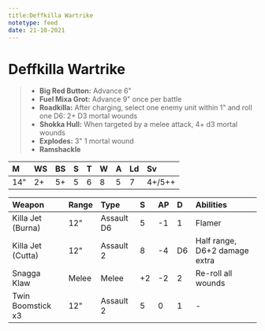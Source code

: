 ```yaml
---
title:Deffkilla Wartrike
notetype: feed
date: 21-10-2021
---
```


# Deffkilla Wartrike

> - **Big Red Button:** Advance 6"
> - **Fuel Mixa Grot:** Advance 9" once per battle
> - **Roadkilla:** After charging, select one enemy unit within 1" and roll one D6: 2+ D3 mortal wounds
> - **Shokka Hull:** When targeted by a melee attack, 4+ d3 mortal wounds
> - **Explodes:** 3" 1 mortal wound
> - **Ramshackle**

| M   | WS  | BS  | S   | T   | W   | A   | Ld  | Sv     |
|:--- |:--- |:--- |:--- |:--- |:--- |:--- |:--- |:------ |
| 14" | 2+  | 5+  | 5   | 6   | 8   | 5   | 7   | 4+/5++ |

| Weapon            | Range | Type       | S   | AP  | D   | Abilities                     |
|:----------------- |:----- |:---------- |:--- |:--- |:--- |:----------------------------- |
| Killa Jet (Burna) | 12"   | Assault D6 | 5   | -1  | 1   | Flamer                        |
| Killa Jet (Cutta) | 12"   | Assault 2  | 8   | -4  | D6  | Half range, D6+2 damage extra |
| Snagga Klaw       | Melee | Melee      | +2  | -2  | 2   | Re-roll all wounds            |
| Twin Boomstick x3 | 12"   | Assault 2  | 5   | 0   | 1   | -                             |
